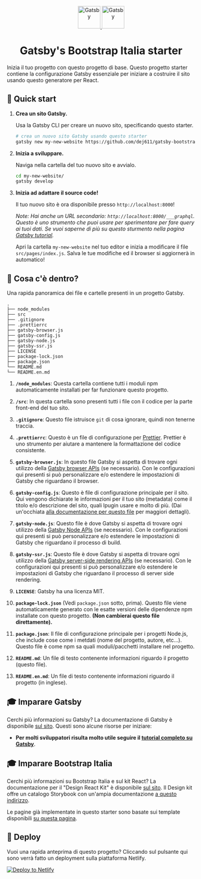 <p align="center">
  <a href="https://github.com/italia/design-react-kit">
    <img alt="Gatsby" src="https://www.gatsbyjs.org/monogram.svg" width="60" />
    <img alt="Gatsby" src="https://italia.github.io/design-comuni-prototipi/assets/images/icons/logo-comune.svg" height="60" />
  </a>
</p>
<h1 align="center">
  Gatsby's Bootstrap Italia starter
</h1>

Inizia il tuo progetto con questo progetto di base. Questo progetto starter contiene la configurazione Gatsby essenziale per iniziare a costruire il sito usando questo generatore per React.

## 🚀 Quick start

1.  **Crea un sito Gatsby.**

    Usa la Gatsby CLI per creare un nuovo sito, specificando questo starter.

    ```sh
    # crea un nuovo sito Gatsby usando questo starter
    gatsby new my-new-website https://github.com/dej611/gatsby-bootstrap-italia-starter
    ```

1.  **Inizia a sviluppare.**

    Naviga nella cartella del tuo nuovo sito e avvialo.

    ```sh
    cd my-new-website/
    gatsby develop
    ```

1.  **Inizia ad adattare il source code!**

    Il tuo nuovo sito è ora disponibile presso `http://localhost:8000`!

    _Note: Hai anche un URL secondario: _`http://localhost:8000/___graphql`_. Questo è uno strumento che puoi usare per sperimentare per fare query ai tuoi dati. Se vuoi saperne di più su questo sturmento nella pagina [Gatsby tutorial](https://www.gatsbyjs.org/tutorial/part-five/#introducing-graphiql)._

    Apri la cartella `my-new-website` nel tuo editor e inizia a modificare il file `src/pages/index.js`. Salva le tue modifiche ed il browser si aggiornerà in automatico!

## 🧐 Cosa c'è dentro?

Una rapida panoramica dei file e cartelle presenti in un progetto Gatsby.

    .
    ├── node_modules
    ├── src
    ├── .gitignore
    ├── .prettierrc
    ├── gatsby-browser.js
    ├── gatsby-config.js
    ├── gatsby-node.js
    ├── gatsby-ssr.js
    ├── LICENSE
    ├── package-lock.json
    ├── package.json
    └── README.md
    └── README.en.md

1.  **`/node_modules`**: Questa cartella contiene tutti i moduli npm automaticamente installati per far funzionare questo progetto.

2.  **`/src`**: In questa cartella sono presenti tutti i file con il codice per la parte front-end del tuo sito.

3.  **`.gitignore`**: Questo file istruisce `git` di cosa ignorare, quindi non tenerne traccia.

4.  **`.prettierrc`**: Questo è un file di configurazione per [Prettier](https://prettier.io/). Prettier è uno strumento per aiutare a mantenere la formattazione del codice consistente.

5.  **`gatsby-browser.js`**: In questo file Gatsby si aspetta di trovare ogni utilizzo della [Gatsby browser APIs](https://www.gatsbyjs.org/docs/browser-apis/) (se necessario). Con le configurazioni qui presenti si può personalizzare e/o estendere le impostazioni di Gatsby che riguardano il browser.

6.  **`gatsby-config.js`**: Questo è file di configurazione principale per il sito. Qui vengono dichiarate le informazioni per il tuo sito (metadata) come il titolo e/o descrizione del sito, quali lpugin usare e molto di più. (Dai un'occhiata [alla documentazione per questo file](https://www.gatsbyjs.org/docs/gatsby-config/) per maggiori dettagli).

7.  **`gatsby-node.js`**: Questo file è dove Gatsby si aspetta di trovare ogni utilizzo della  [Gatsby Node APIs](https://www.gatsbyjs.org/docs/node-apis/) (se necessario). Con le configurazioni qui presenti si può personalizzare e/o estendere le impostazioni di Gatsby che riguardano il processo di build.

8.  **`gatsby-ssr.js`**: Questo file è dove Gatsby si aspetta di trovare ogni utilizzo della [Gatsby server-side rendering APIs](https://www.gatsbyjs.org/docs/ssr-apis/) (se necessario). Con le configurazioni qui presenti si può personalizzare e/o estendere le impostazioni di Gatsby che riguardano il processo di server side rendering.

9.  **`LICENSE`**: Gatsby ha una licenza MIT.

10. **`package-lock.json`** (Vedi `package.json` sotto, prima). Questo file viene automaticamente generato con le esatte versioni delle dipendenze npm installate con questo progetto. **(Non cambierai questo file direttamente).**

11. **`package.json`**: Il file di configurazione principale per i progetti Node.js, che include cose come i metdati (nome del progetto, autore, etc...). Questo file è come npm sa quali moduli/pacchetti installare nel progetto.

12. **`README.md`**: Un file di testo contenente informazioni riguardo il progetto (questo file).

13. **`README.en.md`**:  Un file di testo contenente informazioni riguardo il progetto (in inglese).

## 🎓 Imparare Gatsby

Cerchi più informazioni su Gatsby? La documentazione di Gatsby è disponibile [sul sito](https://www.gatsbyjs.org/). Questi sono alcune risorse per iniziare:

- **Per molti sviluppatori risulta molto utile seguire il [tutorial completo su Gatsby](https://www.gatsbyjs.org/tutorial/)**.

## 🎓 Imparare Bootstrap Italia

Cerchi più informazioni su Bootstrap Italia e sul kit React? La documentazione per il "Design React Kit" è disponibile [sul sito](https://github.com/italia/design-react-kit).
Il Design kit offre un catalogo Storybook con un'ampia documentazione [a questo indirizzo](https://italia.github.io/design-react-kit/?path=/story/introduzione-introduzione--benvenuto).

Le pagine già implementate in questo starter sono basate sui template disponibili [su questa pagina](https://italia.github.io/design-comuni-prototipi/it/kit.html).

## 💫 Deploy

Vuoi una rapida anteprima di questo progetto? Cliccando sul pulsante qui sono verrà fatto un deployment sulla piattaforma Netlify.

[![Deploy to Netlify](https://www.netlify.com/img/deploy/button.svg)](https://app.netlify.com/start/deploy?repository=https://github.com/dej611/gatsby-bootstrap-italia-starter)
